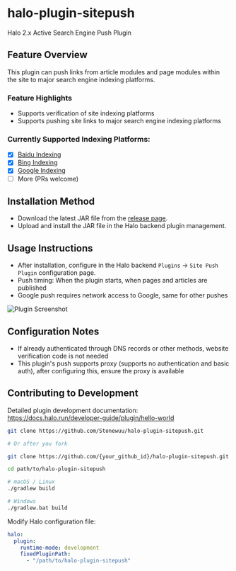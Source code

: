 # halo-plugin-sitepush

Halo 2.x Active Search Engine Push Plugin

## Feature Overview
This plugin can push links from article modules and page modules within the site to major search engine indexing platforms.

### Feature Highlights
- Supports verification of site indexing platforms
- Supports pushing site links to major search engine indexing platforms

### Currently Supported Indexing Platforms:
- [x] [Baidu Indexing](https://ziyuan.baidu.com)
- [x] [Bing Indexing](https://www.bing.com/webmasters)
- [x] [Google Indexing](https://search.google.com/search-console/)
- [ ] More (PRs welcome)

## Installation Method
- Download the latest JAR file from the [release page](https://github.com/Stonewuu/halo-plugin-sitepush/releases).
- Upload and install the JAR file in the Halo backend plugin management.

## Usage Instructions
- After installation, configure in the Halo backend `Plugins` -> `Site Push Plugin` configuration page.
- Push timing: When the plugin starts, when pages and articles are published
- Google push requires network access to Google, same for other pushes

![Plugin Screenshot](https://github.com/Erzbir/halo-plugin-sitepush/assets/100007608/0f258f18-1e2d-4d6d-b7ca-7c8aee8ffc9f)

## Configuration Notes
- If already authenticated through DNS records or other methods, website verification code is not needed
- This plugin's push supports proxy (supports no authentication and basic auth), after configuring this, ensure the proxy is available

## Contributing to Development

Detailed plugin development documentation: <https://docs.halo.run/developer-guide/plugin/hello-world>

```bash
git clone https://github.com/Stonewuu/halo-plugin-sitepush.git

# Or after you fork

git clone https://github.com/{your_github_id}/halo-plugin-sitepush.git
```

```bash
cd path/to/halo-plugin-sitepush
```

```bash
# macOS / Linux
./gradlew build

# Windows
./gradlew.bat build
```

Modify Halo configuration file:

```yaml
halo:
  plugin:
    runtime-mode: development
    fixedPluginPath:
      - "/path/to/halo-plugin-sitepush"

